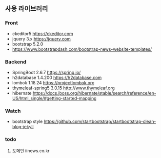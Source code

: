 
## 사용 라이브러리

### Front

- ckeditor5 https://ckeditor.com
- jquery 3.x https://jquery.com
- bootstrap 5.2.0 
- https://www.bootstrapdash.com/bootstrap-news-website-templates/

### Backend

- SpringBoot  2.6.7 https://spring.io/
- h2database 1.4.200 https://h2database.com
- lombok 1.18.24 https://projectlombok.org
- thymeleaf-spring5 3.0.15 http://www.thymeleaf.org
- hibernate https://docs.jboss.org/hibernate/stable/search/reference/en-US/html_single/#getting-started-mapping

### Watch

- bootstrap style https://github.com/startbootstrap/startbootstrap-clean-blog-jekyll

### todo

1. 도메인 iinews.co.kr
